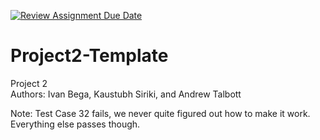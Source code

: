 [![Review Assignment Due Date](https://classroom.github.com/assets/deadline-readme-button-22041afd0340ce965d47ae6ef1cefeee28c7c493a6346c4f15d667ab976d596c.svg)](https://classroom.github.com/a/X27LlJ3Y)
# Project2-Template

Project 2<br>
Authors: Ivan Bega, Kaustubh Siriki, and Andrew Talbott

Note: Test Case 32 fails, we never quite figured out how to make it work.
Everything else passes though.
